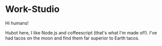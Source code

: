 # Work-Studio

Hi humans!

Hubot here, I like Node.js and coffeescript (that's what I'm made of!).
I've had tacos on the moon and find them far superior to Earth tacos.
